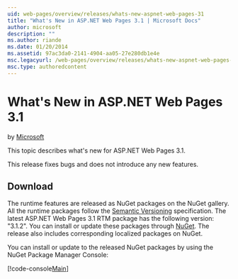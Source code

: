 ```yaml
---
uid: web-pages/overview/releases/whats-new-aspnet-web-pages-31
title: "What's New in ASP.NET Web Pages 3.1 | Microsoft Docs"
author: microsoft
description: ""
ms.author: riande
ms.date: 01/20/2014
ms.assetid: 97ac3da0-2141-4904-aa05-27e280db1e4e
msc.legacyurl: /web-pages/overview/releases/whats-new-aspnet-web-pages-31
msc.type: authoredcontent
---
```

# What's New in ASP.NET Web Pages 3.1

by [Microsoft](https://github.com/microsoft)

This topic describes what's new for ASP.NET Web Pages 3.1.

This release fixes bugs and does not introduce any new features.

<a id="download"></a>
## Download

The runtime features are released as NuGet packages on the NuGet gallery. All the runtime packages follow the [Semantic Versioning](http://semver.org/) specification. The latest ASP.NET Web Pages 3.1 RTM package has the following version: "3.1.2". You can install or update these packages through [NuGet](http://www.nuget.org/packages/Microsoft.AspNet.WebPages/). The release also includes corresponding localized packages on NuGet.

You can install or update to the released NuGet packages by using the NuGet Package Manager Console:

[!code-console[Main](whats-new-aspnet-web-pages-31/samples/sample1.cmd)]
